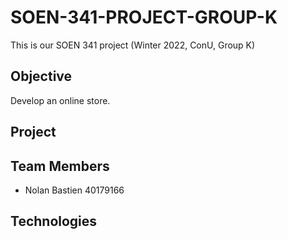 # SOEN-341-PROJECT-GROUP-K
This is our SOEN 341 project (Winter 2022, ConU, Group K)

## Objective

Develop an online store.

## Project

## Team Members

* Nolan Bastien 40179166

## Technologies
